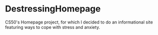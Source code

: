 # DestressingHomepage

CS50's Homepage project, for which I decided to do an informational site featuring ways to cope with stress and anxiety.
